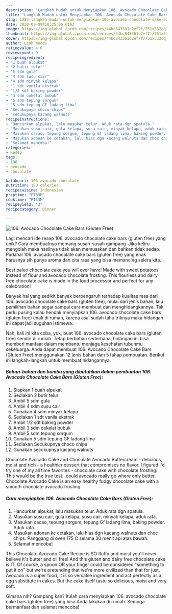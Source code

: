 ```yaml
---
description: "Langkah Mudah untuk Menyiapkan 106. Avocado Chocolate Cake Bars (Gluten Free), Menggugah Selera"
title: "Langkah Mudah untuk Menyiapkan 106. Avocado Chocolate Cake Bars (Gluten Free), Menggugah Selera"
slug: 1283-langkah-mudah-untuk-menyiapkan-106-avocado-chocolate-cake-bars-gluten-free-menggugah-selera
date: 2020-09-09T10:25:06.616Z
image: https://img-global.cpcdn.com/recipes/44bc843361c2ef7f/751x532cq70/106-avocado-chocolate-cake-bars-gluten-free-foto-resep-utama.jpg
thumbnail: https://img-global.cpcdn.com/recipes/44bc843361c2ef7f/751x532cq70/106-avocado-chocolate-cake-bars-gluten-free-foto-resep-utama.jpg
cover: https://img-global.cpcdn.com/recipes/44bc843361c2ef7f/751x532cq70/106-avocado-chocolate-cake-bars-gluten-free-foto-resep-utama.jpg
author: Leah Woods
ratingvalue: 4.6
reviewcount: 9
recipeingredient:
- "1 buah alpukat"
- "2 butir telur"
- "5 sdm gula"
- "4 sdm susu cair"
- "4 sdm minyak kelapa"
- "1 sdt vanila ekstrak"
- "1/2 sdt baking powder"
- "3 sdm cokelat bubuk"
- "5 sdm tepung sorgum"
- "5 sdm tepung GF ladang lima"
- "Secukupnya choco chips"
- "secukupnya kacang walnuts"
recipeinstructions:
- "Hancurkan alpukat, lalu masukan telur. Aduk rata dgn spatula."
- "Masukan susu cair, gula kelapa, susu cair, minyak kelapa, aduk rata."
- "Masukan cacao, tepung sorgum, tepung Gf ladang lima, baking powder. Aduk rata."
- "Masukan adonan ke cetakan, lalu hias dgn kacang walnuts dan choc chips. Panggang di oven 175 C selama 30 menit api atas bawah."
- "Selamat mencoba!"
categories:
- Resep
tags:
- 106
- avocado
- chocolate

katakunci: 106 avocado chocolate 
nutrition: 180 calories
recipecuisine: Indonesian
preptime: "PT33M"
cooktime: "PT33M"
recipeyield: "3"
recipecategory: Dinner

---
```



![106. Avocado Chocolate Cake Bars (Gluten Free)](https://img-global.cpcdn.com/recipes/44bc843361c2ef7f/751x532cq70/106-avocado-chocolate-cake-bars-gluten-free-foto-resep-utama.jpg)

Lagi mencari ide resep 106. avocado chocolate cake bars (gluten free) yang unik? Cara membuatnya memang susah-susah gampang. Jika keliru mengolah maka hasilnya tidak akan memuaskan dan bahkan tidak sedap. Padahal 106. avocado chocolate cake bars (gluten free) yang enak harusnya sih punya aroma dan cita rasa yang bisa memancing selera kita.

Best paleo chocolate cake you will ever have! Made with sweet potatoes instead of flour and avocado chocolate frosting. This flourless and dairy free chocolate cake is made in the food processor and perfect for any celebration!

Banyak hal yang sedikit banyak berpengaruh terhadap kualitas rasa dari 106. avocado chocolate cake bars (gluten free), mulai dari jenis bahan, lalu pemilihan bahan segar sampai cara membuat dan menghidangkannya. Tak perlu pusing kalau hendak menyiapkan 106. avocado chocolate cake bars (gluten free) enak di rumah, karena asal sudah tahu triknya maka hidangan ini dapat jadi suguhan istimewa.


Nah, kali ini kita coba, yuk, buat 106. avocado chocolate cake bars (gluten free) sendiri di rumah. Tetap berbahan sederhana, hidangan ini bisa memberi manfaat dalam membantu menjaga kesehatan tubuhmu sekeluarga. Anda dapat membuat 106. Avocado Chocolate Cake Bars (Gluten Free) menggunakan 12 jenis bahan dan 5 tahap pembuatan. Berikut ini langkah-langkah untuk membuat hidangannya.

<!--inarticleads1-->

##### Bahan-bahan dan bumbu yang dibutuhkan dalam pembuatan 106. Avocado Chocolate Cake Bars (Gluten Free):

1. Siapkan 1 buah alpukat
1. Sediakan 2 butir telur
1. Ambil 5 sdm gula
1. Ambil 4 sdm susu cair
1. Gunakan 4 sdm minyak kelapa
1. Sediakan 1 sdt vanila ekstrak
1. Ambil 1/2 sdt baking powder
1. Ambil 3 sdm cokelat bubuk
1. Ambil 5 sdm tepung sorgum
1. Gunakan 5 sdm tepung GF ladang lima
1. Sediakan Secukupnya choco chips
1. Gunakan secukupnya kacang walnuts


Chocolate Avocado Cake and Chocolate Avocado Buttercream - delicious, moist and rich - a healthier dessert that compromises no flavor. I figured I&#39;d try one of my all time favorites - chocolate cake with chocolate frosting. This would be the true test…could avocado really go where only butter. Chocolate Avocado Cake is an easy healthy fudgy chocolate cake with a smooth chocolate avocado frosting. 

<!--inarticleads2-->

##### Cara menyiapkan 106. Avocado Chocolate Cake Bars (Gluten Free):

1. Hancurkan alpukat, lalu masukan telur. Aduk rata dgn spatula.
1. Masukan susu cair, gula kelapa, susu cair, minyak kelapa, aduk rata.
1. Masukan cacao, tepung sorgum, tepung Gf ladang lima, baking powder. Aduk rata.
1. Masukan adonan ke cetakan, lalu hias dgn kacang walnuts dan choc chips. Panggang di oven 175 C selama 30 menit api atas bawah.
1. Selamat mencoba!


This Chocolate Avocado Cake Recipe is SO fluffy and moist you&#39;ll never believe it&#39;s butter and oil free! And this gluten and dairy free chocolate cake is IT. Of course, a spoon OR your finger could be considered &#34;something to put it on&#34; but we&#39;re pretending that we&#39;re more civilized than that for just. Avocado is a super food, it is so versatile ingredient and act perfectly as a egg substitute in cakes. But the cake itself taste so delicious, moist and very soft. 

Gimana nih? Gampang kan? Itulah cara menyiapkan 106. avocado chocolate cake bars (gluten free) yang bisa Anda lakukan di rumah. Semoga bermanfaat dan selamat mencoba!
